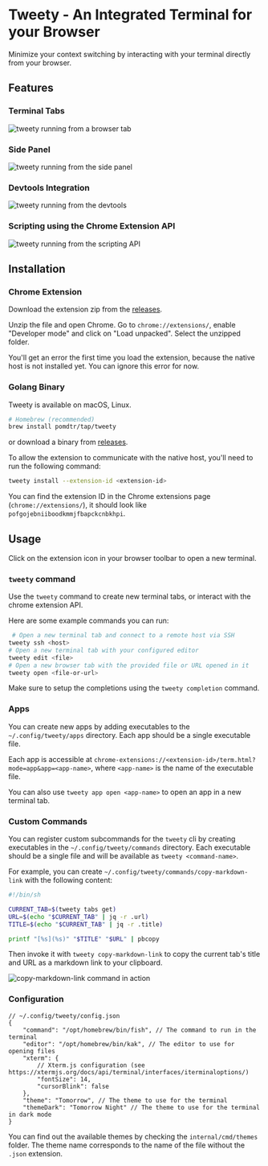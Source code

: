 # Tweety - An Integrated Terminal for your Browser

Minimize your context switching by interacting with your terminal directly from your browser.

## Features

### Terminal Tabs

![tweety running from a browser tab](./media/terminal-tab.png)

### Side Panel

![tweety running from the side panel](./media/side-panel.png)

### Devtools Integration

![tweety running from the devtools](./media/devtools.png)

### Scripting using the Chrome Extension API

![tweety running from the scripting API](./media/scripting-api.png)

## Installation

### Chrome Extension

Download the extension zip from the [releases](https://github.com/pomdtr/tweety/release).

Unzip the file and open Chrome. Go to `chrome://extensions/`, enable "Developer mode" and click on "Load unpacked". Select the unzipped folder.

You'll get an error the first time you load the extension, because the native host is not installed yet. You can ignore this error for now.

### Golang Binary

Tweety is available on macOS, Linux.

```sh
# Homebrew (recommended)
brew install pomdtr/tap/tweety
```

or download a binary from [releases](https://github.com/pomdtr/tweety/releases).

To allow the extension to communicate with the native host, you'll need to run the following command:

```sh
tweety install --extension-id <extension-id>
```

You can find the extension ID in the Chrome extensions page (`chrome://extensions/`), it should look like `pofgojebniiboodkmmjfbapckcnbkhpi`.

## Usage

Click on the extension icon in your browser toolbar to open a new terminal.

### `tweety` command

Use the `tweety` command to create new terminal tabs, or interact with the chrome extension API.

Here are some example commands you can run:

```sh
 # Open a new terminal tab and connect to a remote host via SSH
tweety ssh <host>
# Open a new terminal tab with your configured editor
tweety edit <file>
# Open a new browser tab with the provided file or URL opened in it
tweety open <file-or-url>
```

Make sure to setup the completions using the `tweety completion` command.

### Apps

You can create new apps by adding executables to the `~/.config/tweety/apps` directory. Each app should be a single executable file.

Each app is accessible at `chrome-extensions://<extension-id>/term.html?mode=app&app=<app-name>`, where `<app-name>` is the name of the executable file.

You can also use `tweety app open <app-name>` to open an app in a new terminal tab.

### Custom Commands

You can register custom subcommands for the `tweety` cli by creating executables in the `~/.config/tweety/commands` directory. Each executable should be a single file and will be available as `tweety <command-name>`.

For example, you can create `~/.config/tweety/commands/copy-markdown-link` with the following content:

```sh
#!/bin/sh

CURRENT_TAB=$(tweety tabs get)
URL=$(echo "$CURRENT_TAB" | jq -r .url)
TITLE=$(echo "$CURRENT_TAB" | jq -r .title)

printf "[%s](%s)" "$TITLE" "$URL" | pbcopy
```

Then invoke it with `tweety copy-markdown-link` to copy the current tab's title and URL as a markdown link to your clipboard.

![copy-markdown-link command in action](./media/copy-markdown-link.png)

### Configuration

```jsonc
// ~/.config/tweety/config.json
{
    "command": "/opt/homebrew/bin/fish", // The command to run in the terminal
    "editor": "/opt/homebrew/bin/kak", // The editor to use for opening files
    "xterm": {
        // Xterm.js configuration (see https://xtermjs.org/docs/api/terminal/interfaces/iterminaloptions/)
        "fontSize": 14,
        "cursorBlink": false
    },
    "theme": "Tomorrow", // The theme to use for the terminal
    "themeDark": "Tomorrow Night" // The theme to use for the terminal in dark mode
}
```

You can find out the available themes by checking the `internal/cmd/themes` folder. The theme name corresponds to the name of the file without the `.json` extension.
